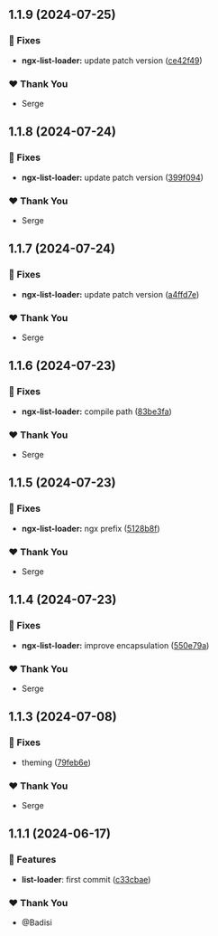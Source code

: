 ## 1.1.9 (2024-07-25)

### 🐛 Fixes

-   **ngx-list-loader:** update patch version ([ce42f49](https://github.com/DSI-HUG/ngx-components/commit/ce42f49))

### ❤️ Thank You

-   Serge

## 1.1.8 (2024-07-24)

### 🐛 Fixes

-   **ngx-list-loader:** update patch version ([399f094](https://github.com/DSI-HUG/ngx-components/commit/399f094))

### ❤️ Thank You

-   Serge

## 1.1.7 (2024-07-24)

### 🐛 Fixes

-   **ngx-list-loader:** update patch version ([a4ffd7e](https://github.com/DSI-HUG/ngx-components/commit/a4ffd7e))

### ❤️ Thank You

-   Serge

## 1.1.6 (2024-07-23)

### 🐛 Fixes

-   **ngx-list-loader:** compile path ([83be3fa](https://github.com/DSI-HUG/ngx-components/commit/83be3fa))

### ❤️ Thank You

-   Serge

## 1.1.5 (2024-07-23)

### 🐛 Fixes

-   **ngx-list-loader:** ngx prefix ([5128b8f](https://github.com/DSI-HUG/ngx-components/commit/5128b8f))

### ❤️ Thank You

-   Serge

## 1.1.4 (2024-07-23)

### 🐛 Fixes

-   **ngx-list-loader:** improve encapsulation ([550e79a](https://github.com/DSI-HUG/ngx-components/commit/550e79a))

### ❤️ Thank You

-   Serge

## 1.1.3 (2024-07-08)

### 🐛 Fixes

-   theming ([79feb6e](https://github.com/DSI-HUG/ngx-components/commit/79feb6e))

### ❤️ Thank You

-   Serge

## 1.1.1 (2024-06-17)

### 🚀 Features

-   **list-loader**: first commit ([c33cbae](https://github.com/DSI-HUG/ngx-components/commit/c33cbae53d66241197356d3984e8c37796a3a6a4))

### ❤️ Thank You

-   @Badisi
